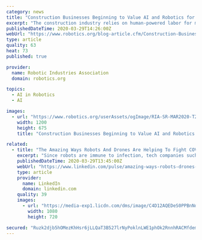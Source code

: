```yaml
---
category: news
title: "Construction Businesses Beginning to Value AI and Robotics for Multiple Challenges"
excerpt: "The construction industry relies on human-powered labor for most projects, start to finish. But businesses are finally starting to take notice of AI and robotics. When you look at a completed building now, you assume that human workers did everything from moving the dirt to installing the plumbing to hanging the lights. But could a building one ..."
publishedDateTime: 2020-03-29T14:26:00Z
webUrl: "https://www.robotics.org/blog-article.cfm/Construction-Businesses-Beginning-to-Value-AI-and-Robotics-for-Multiple-Challenges/246"
type: article
quality: 63
heat: 73
published: true

provider:
  name: Robotic Industries Association
  domain: robotics.org

topics:
  - AI in Robotics
  - AI

images:
  - url: "https://www.robotics.org/userAssets/ogImage/RIA-SR-MAR2020-T2-1125525958-SM-FBLI.jpg"
    width: 1200
    height: 675
    title: "Construction Businesses Beginning to Value AI and Robotics for Multiple Challenges"

related:
  - title: "The Amazing Ways Robots And Drones Are Helping To Fight COVID-19"
    excerpt: "Since robots are immune to infection, tech companies such as JD.com and others have ... For more on AI and technology trends, see Bernard Marr’s book Artificial Intelligence in Practice: How 50 Companies Used AI and Machine Learning To Solve Problems and his forthcoming book Tech Trends in Practice: The 25 Technologies That Are Driving ..."
    publishedDateTime: 2020-03-29T13:45:00Z
    webUrl: "https://www.linkedin.com/pulse/amazing-ways-robots-drones-helping-fight-covid-19-bernard-marr"
    type: article
    provider:
      name: LinkedIn
      domain: linkedin.com
    quality: 39
    images:
      - url: "https://media-exp1.licdn.com/dms/image/C4D12AQEDeS0PPBnNdA/article-cover_image-shrink_720_1280/0?e=1591228800&v=beta&t=Cy3rtNCLXkYk9F35ZxAqMCoNNMY_3cA3n4pwWG-rl10"
        width: 1080
        height: 720

secured: "Ruzk2djb5hOMezKhHsr6jLLQaT3B527lrNyPoklnLWE1phOk2RnnhRACMfdemdlIWbWF1b/D5R4NtqNjytWOpe7NeFatoMPCC3rRETMK0/rI1bhg5rOk6ACMw2sRDI7vrxBCLQs+LjaANAeif/e8ZfhoGOJq8syH7N0oPbm4yT/Kmkucfb0R/67IHEhrLdWh2rlTDqzh1jHFim50tWAW/lKttTo2fHvFeuaLoCbvYbdXcnjXHwOcBON6P62Lr/iwKhJiCevDBuOUmRWRG8WY0kS1BEomnVR3lCAMFYppqG57rTby43Liu1lZfG0IymOz;g1nTUesSvf5j5FKsT6sJRA=="
---
```


